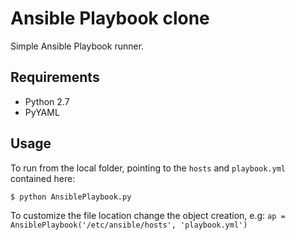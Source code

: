 # Ansible Playbook clone

Simple Ansible Playbook runner.

## Requirements

- Python 2.7
- PyYAML

## Usage

To run from the local folder, pointing to the `hosts` and `playbook.yml` contained here:

`$ python AnsiblePlaybook.py`

To customize the file location change the object creation, e.g: `ap = AnsiblePlaybook('/etc/ansible/hosts', 'playbook.yml')`
